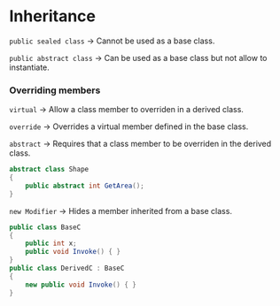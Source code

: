 # Inheritance
```public sealed class``` -> Cannot be used as a base class.

```public abstract class``` -> Can be used as a base class but not allow to instantiate.

### Overriding members
```virtual``` -> Allow a class member to overriden in a derived class.

```override``` -> Overrides a virtual member defined in the base class.

```abstract``` -> Requires that a class member to be overriden in the derived class.
```c#
abstract class Shape
{
    public abstract int GetArea();
}
```

```new Modifier``` -> Hides a member inherited from a base class.
```c#
public class BaseC
{
    public int x;
    public void Invoke() { }
}
public class DerivedC : BaseC
{
    new public void Invoke() { }
}
```